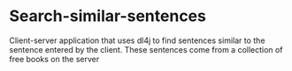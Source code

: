 # Search-similar-sentences
Client-server application that uses dl4j to find sentences similar to the sentence entered by the client. These sentences come from a collection of free books on the server
